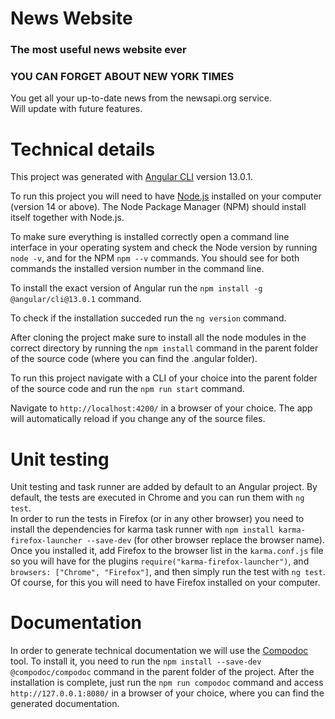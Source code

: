 # News Website

### The most useful news website ever

### YOU CAN FORGET ABOUT NEW YORK TIMES

You get all your up-to-date news from the newsapi.org service.  
Will update with future features.

# Technical details

This project was generated with [Angular CLI](https://github.com/angular/angular-cli) version 13.0.1.

To run this project you will need to have [Node.js](https://nodejs.org/en/) installed on your computer (version 14 or above). The Node Package Manager (NPM) should install itself together with Node.js.

To make sure everything is installed correctly open a command line interface in your operating system and check the Node version by running `node -v`, and for the NPM `npm --v` commands. You should see for both commands the installed version number in the command line.

To install the exact version of Angular run the `npm install -g @angular/cli@13.0.1` command.

To check if the installation succeded run the `ng version` command.

After cloning the project make sure to install all the node modules in the correct directory by running the `npm install` command in the parent folder of the source code (where you can find the .angular folder).

To run this project navigate with a CLI of your choice into the parent folder of the source code and run the `npm run start` command.

Navigate to `http://localhost:4200/` in a browser of your choice. The app will automatically reload if you change any of the source files.

# Unit testing

Unit testing and task runner are added by default to an Angular project.
By default, the tests are executed in Chrome and you can run them with `ng test`.  
In order to run the tests in Firefox (or in any other browser) you need to install the dependencies for karma task runner with `npm install karma-firefox-launcher --save-dev` (for other browser replace the browser name). Once you installed it, add Firefox to the browser list in the `karma.conf.js` file so you will have for the plugins `require("karma-firefox-launcher")`, and `browsers: ["Chrome", "Firefox"]`, and then simply run the test with `ng test`.  
Of course, for this you will need to have Firefox installed on your computer.

# Documentation

In order to generate technical documentation we will use the [Compodoc](https://compodoc.app/) tool. To install it, you need to run the `npm install --save-dev @compodoc/compodoc` command in the parent folder of the project. After the installation is complete, just run the `npm run compodoc` command and access `http://127.0.0.1:8080/` in a browser of your choice, where you can find the generated documentation.
